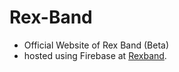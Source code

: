 # Rex-Band
- Official Website of Rex Band (Beta)
- hosted using Firebase at [Rexband](https://rex-band.firebaseapp.com/index.html).

